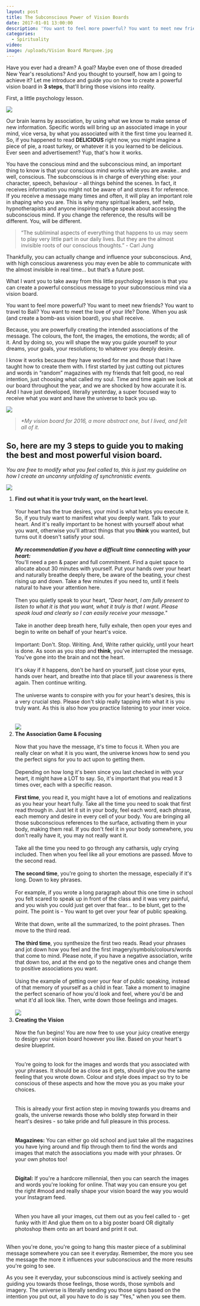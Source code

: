 ```yaml
---
layout: post
title: The Subconscious Power of Vision Boards
date: 2017-01-01 13:00:00
description: 'You want to feel more powerful? You want to meet new friends? You want to travel to Bali? You want to meet the love of your life? Done. When you ask (and create a bomb-ass vision board), you shall receive.'
categories:
  - Spirituality
video:
image: /uploads/Vision Board Marquee.jpg
---
```



Have you ever had a dream? A goal? Maybe even one of those dreaded New Year's resolutions? And you thought to yourself, how am I going to achieve it? Let me introduce and guide you on how to create a powerful vision board in **3 steps**, that'll bring those visions into reality.

First, a little psychology lesson.

![](/uploads/versions/vision-boarding-psychology---x----1280-853x---.jpg)

Our brain learns by association, by using what we know to make sense of new information. Specific words will bring up an associated image in your mind, vice versa, by what you associated with it the first time you learned it. So, if you happened to read **DELICIOUS** right now, you might imagine a piece of pie, a roast turkey, or whatever it is you learned to be delicious. Ever seen and advertisement? Yup, that's how it works.

You have the conscious mind and the subconscious mind, an important thing to know is that your conscious mind works while you are awake.. and well, conscious. The subconscious is in charge of everything else: your character, speech, behaviour - all things behind the scenes. In fact, it receives information you might not be aware of and stores it for reference. If you receive a message many times and often, it will play an important role in shaping who you are. This is why many spiritual leaders, self help, hypnotherapists and anyone inspiring change speak about accessing the subconscious mind. If you change the reference, the results will be different. You, will be different.

> “The subliminal aspects of everything that happens to us may seem to play very little part in our daily lives. But they are the almost invisible roots of our conscious thoughts.” - Carl Jung

Thankfully, you can actually change and influence your subconscious. And, with high conscious awareness you may even be able to communicate with the almost invisible in real time… but that’s a future post.

What I want you to take away from this little psychology lesson is that you can create a powerful conscious message to your subconscious mind via a vision board.

You want to feel more powerful? You want to meet new friends? You want to travel to Bali? You want to meet the love of your life? Done. When you ask (and create a bomb-ass vision board), you shall receive.

Because, you are powerfully creating the intended associations of the message. The colours, the font, the images, the emotions, the words; all of it. And by doing so, you will shape the way you guide yourself to your dreams, your goals, your resolutions; to whatever you deeply desire.

I know it works because they have worked for me and those that I have taught how to create them with. I first started by just cutting out pictures and words in “random” magazines with my friends that felt good, no real intention, just choosing what called my soul. Time and time again we look at our board throughout the year, and we are shocked by how accurate it is. And I have just developed, literally yesterday, a super focused way to receive what you want and have the universe to back you up.

![](/uploads/versions/2016-vision-board---x----1600-1369x---.jpeg)

> *\*My vision board for 2016, a more abstract one, but I lived, and felt all of it.*

###

##

## So, here are my 3 steps to guide you to making the best and most powerful vision board.

*You are free to modify what you feel called to, this is just my guideline on how I create an uncanny unfolding of synchronistic events.*

![](/uploads/versions/vision-board-heart-wants---x----1280-853x---.jpeg)

1. **Find out what it is your truly want, on the heart level.**
   <br>
   <br>Your heart has the true desires, your mind is what helps you execute it. So, if you truly want to manifest what you deeply want. Talk to your heart. And it's really important to be honest with yourself about what you want, otherwise you'll attract things that you **think** you wanted, but turns out it doesn't satisfy your soul.
   <br>
   <br>***My recommendation if you have a difficult time connecting with your heart:***
   <br>You'll need a pen & paper and full commitment. Find a quiet space to allocate about 30 minutes with yourself. Put your hands over your heart and naturally breathe deeply there, be aware of the beating, your chest rising up and down. Take a few minutes if you need to, until it feels natural to have your attention here.
   <br>
   <br>Then you quietly speak to your heart, *"Dear heart, I am fully present to listen to what it is that you want, what it truly is that I want. Please speak loud and clearly so I can easily receive your message."*
   <br>
   <br>Take in another deep breath here, fully exhale, then open your eyes and begin to write on behalf of your heart's voice.
   <br>
   <br>Important: Don't. Stop. Writing. And, Write rather quickly, until your heart is done. As soon as you stop and **think**, you've interrupted the message. You've gone into the brain and not the heart.
   <br>
   <br>It's okay if it happens, don't be hard on yourself, just close your eyes, hands over heart, and breathe into that place till your awareness is there again. Then continue writing.
   <br>
   <br>The universe wants to conspire with you for your heart's desires, this is a very crucial step. Please don't skip really tapping into what it is you truly want. As this is also how you practice listening to your inner voice.
   <br>
   <br>
   <br>![](/uploads/versions/vision-board-word-association---x----1280-853x---.jpeg)
2. **The Association Game & Focusing**
   <br>
   <br>Now that you have the message, it's time to focus it. When you are really clear on what it is you want, the universe knows how to send you the perfect signs for you to act upon to getting them.
   <br>
   <br>Depending on how long it's been since you last checked in with your heart, it might have a LOT to say. So, it's important that you read it 3 times over, each with a specific reason.
   <br>
   <br>**First time**, you read it, you might have a lot of emotions and realizations as you hear your heart fully. Take all the time you need to soak that first read through in. Just let it sit in your body, feel each word, each phrase, each memory and desire in every cell of your body. You are bringing all those subconscious references to the surface, activating them in your body, making them real. If you don't feel it in your body somewhere, you don't really have it, you may not really want it.
   <br>
   <br>Take all the time you need to go through any catharsis, ugly crying included. Then when you feel like all your emotions are passed. Move to the second read.
   <br>
   <br>**The second time**, you're going to shorten the message, especially if it's long. Down to key phrases.
   <br>
   <br>For example, if you wrote a long paragraph about this one time in school you felt scared to speak up in front of the class and it was very painful, and you wish you could just get over that fear… to be blunt, get to the point. The point is - You want to get over your fear of public speaking.
   <br>
   <br>Write that down, write all the summarized, to the point phrases. Then move to the third read.
   <br>
   <br>**The third time**, you synthesize the first two reads. Read your phrases and jot down how you feel and the first imagery/symbols/colours/words that come to mind. Please note, if you have a negative association, write that down too, and at the end go to the negative ones and change them to positive associations you want.
   <br>
   <br>Using the example of getting over your fear of public speaking, instead of that memory of yourself as a child in fear. Take a moment to imagine the perfect scenario of how you'd look and feel, where you'd be and what it'd all look like. Then, write down those feelings and images.
   <br>
   <br>![](/uploads/versions/vision-board-magazines---x----1280-720x---.jpeg)
   <br>
3. **Creating the Vision**
   <br>
   <br>​Now the fun begins! You are now free to use your juicy creative energy to design your vision board however you like. Based on your heart's desire blueprint.
   <br>
   <br>
   <br>You're going to look for the images and words that you associated with your phrases. It should be as close as it gets, should give you the same feeling that you wrote down. Colour and style does impact so try to be conscious of these aspects and how the move you as you make your choices.
   <br>
   <br>
   <br>This is already your first action step in moving towards you dreams and goals, the universe rewards those who boldly step forward in their heart's desires - so take pride and full pleasure in this process.
   <br>
   <br>
   <br>**Magazines:** You can either go old school and just take all the magazines you have lying around and flip through them to find the words and images that match the associations you made with your phrases. Or your own photos too!
   <br>
   <br>
   <br>**Digital:** If you're a hardcore millennial, then you can search the images and words you're looking for online. That way you can ensure you get the right #mood and really shape your vision board the way you would your Instagram feed.
   <br>
   <br>
   <br>When you have all your images, cut them out as you feel called to - get funky with it! And glue them on to a big poster board OR digitally photoshop them onto an art board and print it out.

<br>When you're done, you're going to hang this master piece of a subliminal message somewhere you can see it everyday. Remember, the more you see the message the more it influences your subconscious and the more results you're going to see.
<br>

As you see it everyday, your subconscious mind is actively seeking and guiding you towards those feelings, those words, those symbols and imagery. The universe is literally sending you those signs based on the intention you put out, all you have to do is say "Yes," when you see them.
<br>
<br>
